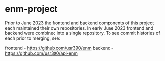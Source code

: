 # enm-project

Prior to June 2023 the frontend and backend components of this project each maintained their own repositories. In early June 2023 frontend and backend were combined into a single repository. To see commit histories of each prior to merging, see:

frontend - https://github.com/usr390/enm
backend - https://github.com/usr390/api-enm
